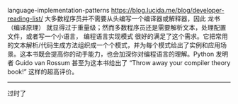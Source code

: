 language-implementation-patterns
https://blog.lucida.me/blog/developer-reading-list/
大多数程序员并不需要从头编写一个编译器或解释器，因此 龙书（编译原理） 就显得过于重量级；然而多数程序员还是需要解析文本，处理配置文件，或者写一个小语言， 编程语言实现模式 很好的满足了这个需求。它把常用的文本解析/代码生成方法组织成一个个模式，并为每个模式给出了实例和应用场景。这本书既会提高你的动手能力，也会加深你对编程语言的理解。Python 发明者 Guido van Rossum 甚至为这本书给出了 “Throw away your compiler theory book!” 这样的超高评价。

---

过时了
